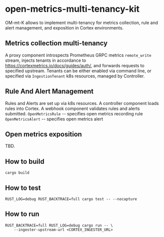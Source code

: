 open-metrics-multi-tenancy-kit
=================================

OM-mt-K allows to implement multi-tenancy for metrics collection,
rule and alert management, and exposition in Cortex environments.

Metrics collection multi-tenancy
--------------------------------
A proxy component introspects Prometheus GRPC metrics `remote_write` stream,
injects tenants in accordance to https://cortexmetrics.io/docs/guides/auth/,
and forwards requests to specified upstream. Tenants can be either enabled
via command line, or specified via `IngestionTenant` k8s resources, managed by Controller.

Rule And Alert Management
-------------------------
Rules and Alerts are set up via k8s resources.
A controller component loads rules into Cortex.
A webhook component validates rules and alerts submitted.
`OpenMetricsRule` -- specifies open metrics recording rule
`OpenMetricsAlert` -- specifies open metrics alert

Open metrics exposition
-----------------------
TBD.

How to build
-------------

`cargo build`


How to test
-----------

```
RUST_LOG=debug RUST_BACKTRACE=full cargo test -- --nocapture
```


How to run
----------

```
RUST_BACKTRACE=full RUST_LOG=debug cargo run -- \
    --ingester-upstream-url <CORTEX_INGESTER_URL>
```

